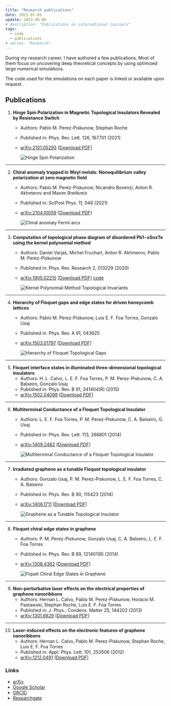 ```yaml
---
title: "Research publications"
date: 2021-01-01
update: 2023-08-06
# description: "Publications on international journals"
tags:
  - code
  - publications
# series: "Research"
---
```


During my research career, I have authored a few publications. Most of them focus on uncovering deep theoretical concepts by using optimized large numerical simulations.

The code used for the simulations on each paper is linked or available upon request.

## Publications

1. **Hinge Spin Polarization in Magnetic Topological Insulators Revealed by Resistance Switch**

   - Authors: Pablo M. Perez-Piskunow, Stephan Roche
   - Published in: Phys. Rev. Lett. 126, 167701 (2021)
   - [arXiv:2101.05293](https://arxiv.org/abs/2101.05293) [[Download PDF]](./pdfs/Perez-Piskunow,%20Roche%20-%202021%20-%20Hinge%20Spin%20Polarization%20in%20Magnetic%20Topological%20Insulators%20Revealed%20by%20Resistance%20Switch.pdf)

     ![Hinge Spin Polarization](./thumbnails/hinge_spin_polarization.png)

---

2. **Chiral anomaly trapped in Weyl metals: Nonequilibrium valley polarization at zero magnetic field**

   - Authors: Pablo M. Perez-Piskunow, Nicandro Bovenzi, Anton R. Akhmerov and Maxim Breitkreiz
   - Published in: SciPost Phys. 11, 046 (2021)
   - [arXiv:2104.10059](https://arxiv.org/abs/2104.10059) [[Download PDF]](./pdfs/Perez-Piskunow%20et%20al.%20-%202021%20-%20Chiral%20anomaly%20trapped%20in%20Weyl%20metals:%20Nonequilibrium%20valley%20polarization%20at%20zero%20magnetic%20field.pdf)

     ![Chiral anomaly Fermi arcs](./thumbnails/fermi_arcs.png)

<!-- 3. **Hybrid kernel polynomial method**
   - Authors: Muhammad Irfan, Sathish R. Kuppuswamy, Daniel Varjas, Pablo M. Perez-Piskunow, Rafal Skolasinski, Michael Wimmer, Anton R. Akhmerov
   - [arXiv:1909.09649](https://arxiv.org/abs/1909.09649) [[Download PDF]](./pdfs/Irfan%20et%20al.%20-%202019%20-%20Hybrid%20kernel%20polynomial%20method.pdf) -->

---

3. **Computation of topological phase diagram of disordered Pb1−xSnxTe using the kernel polynomial method**

   - Authors: Daniel Varjas, Michel Fruchart, Anton R. Akhmerov, Pablo M. Perez-Piskunow
   - Published in: Phys. Rev. Research 2, 013229 (2020)
   - [arXiv:1905.02215](https://arxiv.org/abs/1905.02215) [[Download PDF]](./pdfs/Varjas%20et%20al.%20-%202020%20-%20Computation%20of%20topological%20phase%20diagram%20of%20disordered%20Pb1−xSnxTe%20using%20the%20kernel%20polynomial%20method.pdf) [code](https://doi.org/10.5281/zenodo.2667604)

     ![Kernel Polynomial Method Topological Invariants](./thumbnails/kpm_topological_invariants.png)

---

4. **Hierarchy of Floquet gaps and edge states for driven honeycomb lattices**

   - Authors: Pablo M. Perez-Piskunow, Luis E. F. Foa Torres, Gonzalo Usaj
   - Published in: Phys. Rev. A 91, 043625
   - [arXiv:1503.01797](https://arxiv.org/abs/1503.01797) [[Download PDF]](./pdfs/Perez-Piskunow%20et%20al.%20-%202015%20-%20Hierarchy%20of%20Floquet%20gaps%20and%20edge%20states%20for%20driven%20honeycomb%20lattices.pdf)

     ![Hierarchy of Floquet Topological Gaps](./thumbnails/hierarchy.png)

---

5. **Floquet interface states in illuminated three-dimensional topological insulators**
   - Authors: H. L. Calvo, L. E. F. Foa Torres, P. M. Perez-Piskunow, C. A. Balseiro, Gonzalo Usaj
   - Published in: Phys. Rev. B 91, 241404(R) (2015)
   - [arXiv:1502.04098](https://arxiv.org/abs/1502.04098) [[Download PDF]](./pdfs/Calvo%20et%20al.%20-%202015%20-%20Floquet%20interface%20states%20in%20illuminated%20three-dimensional%20topological%20insulators.pdf)

---

6. **Multiterminal Conductance of a Floquet Topological Insulator**

   - Authors: L. E. F. Foa Torres, P. M. Perez-Piskunow, C. A. Balseiro, G. Usaj
   - Published in: Phys. Rev. Lett. 113, 266801 (2014)
   - [arXiv:1409.2482](https://arxiv.org/abs/1409.2482) [[Download PDF]](./pdfs/Foa-Torres%20et%20al.%20-%202014%20-%20Multiterminal%20Conductance%20of%20a%20Floquet%20Topological%20Insulator.pdf)

     ![Multiterminal Conductance of a Floquet Topological Insulator](./thumbnails/multiterminal.png)

---

7. **Irradiated graphene as a tunable Floquet topological insulator**

   - Authors: Gonzalo Usaj, P. M. Perez-Piskunow, L. E. F. Foa Torres, C. A. Balseiro
   - Published in: Phys. Rev. B 90, 115423 (2014)
   - [arXiv:1406.1711](https://arxiv.org/abs/1406.1711) [[Download PDF]](./pdfs/Usaj%20et%20al.%20-%202014%20-%20Irradiated%20graphene%20as%20a%20tunable%20Floquet%20topological%20insulator.pdf)

     ![Graphene as a Tunable Topological Insulator](./thumbnails/graphene_tunable_topological_insulator.png)

---

8. **Floquet chiral edge states in graphene**

   - Authors: P. M. Perez-Piskunow, Gonzalo Usaj, C. A. Balseiro, L. E. F. Foa Torres
   - Published in: Phys. Rev. B 89, 121401(R) (2014)
   - [arXiv:1308.4362](https://arxiv.org/abs/1308.4362) [[Download PDF]](./pdfs/Perez-Piskunow%20et%20al.%20-%202014%20-%20Floquet%20chiral%20edge%20states%20in%20graphene.pdf)

     ![Flquet Chiral Edge States in Graphene](./thumbnails/floquet_chiral_edge_states.png)

---

9. **Non-perturbative laser effects on the electrical properties of graphene nanoribbons**
   - Authors: Hernan L. Calvo, Pablo M. Perez-Piskunow, Horacio M. Pastawski, Stephan Roche, Luis E. F. Foa Torres
   - Published in: J. Phys.: Condens. Matter 25, 144202 (2013)
   - [arXiv:1301.6629](https://arxiv.org/abs/1301.6629) [[Download PDF]](./pdfs/Calvo%20et%20al.%20-%202013%20-%20Non-perturbative%20effects%20of%20laser%20illumination%20on%20the%20electrical%20properties%20of%20graphene%20nanoribbons.pdf)

---

10. **Laser-induced effects on the electronic features of graphene nanoribbons**
    - Authors: Hernan L. Calvo, Pablo M. Perez-Piskunow, Stephan Roche, Luis E. F. Foa Torres
    - Published in: Appl. Phys. Lett. 101, 253506 (2012)
    - [arXiv:1212.0491](https://arxiv.org/abs/1212.0491) [[Download PDF]](./pdfs/Calvo%20et%20al.%20-%202012%20-%20Laser-induced%20effects%20on%20the%20electronic%20features%20of%20graphene%20nanoribbons.pdf)

### Links

- [arXiv](https://arxiv.org/search/?query=Perez-Piskunow%2C+P&searchtype=author&abstracts=show&order=-announced_date_first&size=50)
- [Google Scholar](https://scholar.google.com/citations?user=NUSALlQAAAAJ&hl=en)
- [ORCID](http://orcid.org/0000-0002-5607-2076)
- [Researchgate](https://www.researchgate.net/profile/Pablo_Perez-Piskunow)
